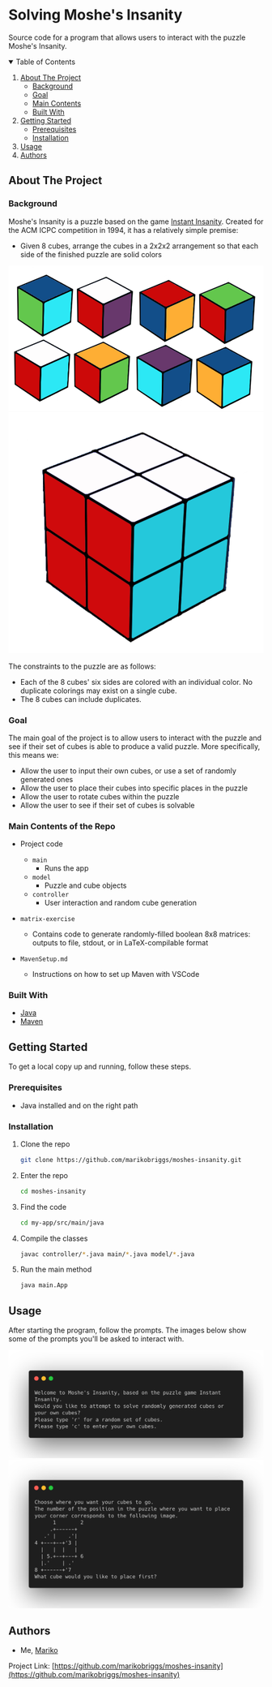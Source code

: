 <!-- Template: https://github.com/othneildrew/Best-README-Template" -->

<!-- TITLE -->
# Solving Moshe's Insanity
Source code for a program that allows users to interact with the puzzle Moshe's Insanity. 


<!-- TABLE OF CONTENTS -->
<details open="open">
  <summary>Table of Contents</summary>
  <ol>
    <li>
      <a href="#about-the-project">About The Project</a>
      <ul>
        <li><a href="#background">Background</a></li>
        <li><a href="#goal">Goal</a></li>
        <li><a href="#main-contents-of-the-repo">Main Contents</a></li>
        <li><a href="#built-with">Built With</a></li>
      </ul>
    </li>
    <li>
      <a href="#getting-started">Getting Started</a>
      <ul>
        <li><a href="#prerequisites">Prerequisites</a></li>
        <li><a href="#installation">Installation</a></li>
      </ul>
    </li>
    <li><a href="#usage">Usage</a></li>
    <li><a href="#authors">Authors</a></li>
  </ol>
</details>



<!-- ABOUT THE PROJECT -->
## About The Project

### Background 
Moshe's Insanity is a puzzle based on the game [Instant Insanity](http://pi.math.cornell.edu/~mec/2003-2004/graphtheory/ii/howtoplayinstantinsanity.html). Created for the ACM ICPC competition in 1994, it has a relatively simple premise: 
* Given 8 cubes, arrange the cubes in a 2x2x2 arrangement so that each side of the finished puzzle are solid colors 

![](img/cubes.png)
![](img/puzzle.png)

The constraints to the puzzle are as follows: 
* Each of the 8 cubes' six sides are colored with an individual color. No duplicate colorings may exist on a single cube. 
* The 8 cubes can include duplicates. 

### Goal 
The main goal of the project is to allow users to interact with the puzzle and see if their set of cubes is able to produce a valid puzzle. More specifically, this means we: 
* Allow the user to input their own cubes, or use a set of randomly generated ones 
* Allow the user to place their cubes into specific places in the puzzle 
* Allow the user to rotate cubes within the puzzle 
* Allow the user to see if their set of cubes is solvable 

### Main Contents of the Repo 
* Project code 
  * `main` 
    * Runs the app 
  * `model`
    * Puzzle and cube objects 
  * `controller`
    * User interaction and random cube generation 

* `matrix-exercise` 
  * Contains code to generate randomly-filled boolean 8x8 matrices: outputs to file, stdout, or in LaTeX-compilable format 
* `MavenSetup.md`
  * Instructions on how to set up Maven with VSCode 


### Built With

* [Java](https://getbootstrap.com)
* [Maven](https://jquery.com)

<!-- GETTING STARTED -->
## Getting Started

To get a local copy up and running, follow these steps.

### Prerequisites

* Java installed and on the right path 

### Installation

1. Clone the repo
   ```sh
   git clone https://github.com/marikobriggs/moshes-insanity.git
   ```
2. Enter the repo 
    ```sh 
    cd moshes-insanity 
    ```
3. Find the code 
    ```sh
    cd my-app/src/main/java
    ```
4. Compile the classes
   ```sh
   javac controller/*.java main/*.java model/*.java
   ```
5. Run the main method 
   ```sh
   java main.App
   ```

<!-- USAGE EXAMPLES -->
## Usage
After starting the program, follow the prompts. The images below show some of the prompts you'll be asked to interact with. 

![](img/prompt1.png)
![](img/prompt2.png)

<!-- CONTACT -->
## Authors

* Me, [Mariko](https://github.com/marikobriggs/)

Project Link: [https://github.com/marikobriggs/moshes-insanity](https://github.com/marikobriggs/moshes-insanity)








